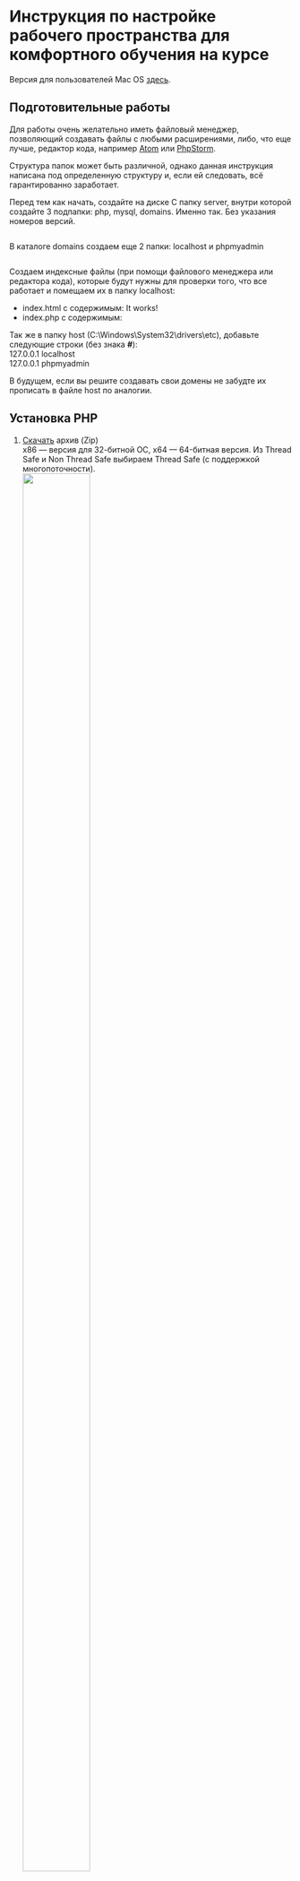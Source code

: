 <h1> Инструкция по настройке рабочего пространства для комфортного обучения на курсе </h1>

Версия для пользователей Mac OS [здесь](./mac_os.md).

<h2>Подготовительные работы</h2>

<p>Для работы очень желательно иметь файловый менеджер, позволяющий создавать файлы с любыми расширениями, либо, что еще лучше, редактор кода, например <a href="https://atom.io/">Atom</a> или <a href="https://www.jetbrains.com/phpstorm/">PhpStorm</a>.</p>

<p>Структура папок может быть различной, однако данная инструкция написана под определенную структуру и, если ей следовать, всё гарантированно заработает.</p>
<p>Перед тем как начать, создайте на диске C папку server, внутри которой создайте 3 подпапки:  php, mysql, domains. Именно так. Без указания номеров версий.</p>
<p><img src="img/structura.png" alt=""></p>

<p>В каталоге domains создаем еще 2 папки: localhost и phpmyadmin</p>
<p><img src="img/structura_local.png" alt=""></p>
<p>Создаем индексные файлы (при помощи файлового менеджера или редактора кода), которые будут нужны для проверки того, что все работает и помещаем их в папку localhost:</p>
<ul>
    <li>index.html с содержимым: It works!</li>
    <img src="img/it_works.png" alt="">
    <li>index.php с содержимым:
        <?php phpinfo(); ?>
    </li>
    <img src="img/php_info.png" alt="">
</ul>
<p>Так же в папку host (C:\Windows\System32\drivers\etc), добавьте следующие строки (без знака <b>#</b>): <br>127.0.0.1 localhost <br>
127.0.0.1 phpmyadmin</p>
<p>В будущем, если вы решите создавать свои домены не забудте их прописать в файле host по аналогии.</p>

<h2> Установка PHP </h2>

<ol>
    <li>
        <p><a href="https://windows.php.net/download#php-7.2">Скачать</a> архив (Zip) <br> x86 — версия для 32-битной ОС, x64 — 64-битная версия. Из Thread Safe и Non Thread Safe выбираем Thread Safe (c поддержкой многопоточности). <br>
            <img src="img/inst_php.png" alt="" width="50%" height="80%"></p>
    </li>
    <li>Чтобы установить PHP, просто распакуй скачанный архив в папку php, C:\server\php <br><br>Как должно выглядеть: <br> <img src="img/php_on_C.png" alt="" width="50%" height="70%"></li>
</ol>

<h2>Настройка PHP</h2>

<p>Перейдем в c:/server/php и найдем файл php.ini (возможно у вас  их будет 2 и они будут с префиксами, тогда просто переимнуйте php.ini-development в php.ini)</p>
<p>Открывем его и нажимаем Ctrl+F, в строке поиска прописываем extension_dir</p>
<p><img src="img/con_php.png" width="50%" height="80%" alt=""></p>
<p>В строке  ;extension_dir = "ext" убираем ";", чтобы получилось как на скриншоте выше.(732 строка)</p>
<p>Далее в строке поиска прописываем "extension=mysqli" и так же убираем ";", чтобы получилось как на скриншоте снизу</p>
<p><img src="img/con_php2.png" width="50%" height="80%" alt=""></p>
<p>Сохраняем изменения и закрываем файл.</p>
<p>Так же нужно добавить папку с PHP в переменную окружения PATH. Для этого:</p>
<ul>
	<li>Открываем Панель управления->Система->Дополнительные параметры системы->Переменные среды</li>
	<p><img src="img/path_1.png" width="50%" height="60%" alt=""></p>
	<p><img src="img/path_2.png"  alt=""></p>
	<li>Выбираем переменную Path и нажимаем изменить</li>
	<p><img src="img/path_3.png"  alt=""></p>
	<li>Нажимаем создать и пишем путь к папке php</li>
	<p><img src="img/path_gif.gif"  alt=""></p>
</ul>

<h2>Запуск и остановка сервера.</h2>
<p>Для запуска наших скриптов будем использовать встроенный веб-сервер.</p>
<p>Откроем командную строку, для этого нажмите сочетание клавиш Windows + R и пропишите команду cmd</p>
<p>Чтобы запустить веб-сервер пропишем следующие команды:</p>
<ul>
	<li>
		<code>
			cd ../../../server/domains/localhost - переходим в папку с нашими скриптами
		</code>
	</li>
	<li>
		<code>
			php -S localhost:8000 - запускаем веб-сервер
		</code>
		<p>В консоли выведется: <br><img src="img/php_serv.png" alt=""></p>
	</li>
</ul>
<p>В браузере прописываем http://localhost:8000/index.php и если все сделали правильно, то вы увидите ваш скрипт, который  создали в самом начале<br><img src="img/php_serv_start.png" alt="" width="50%" height="80%"></p>
<p>Для остановки сервера нажмите сочетание клавиш Ctrl+C</p>


<h2> Установка MySQL </h2>
<ol>
    <li><p>Переходим на <a href="https://dev.mysql.com/downloads/mysql/">Официальный сайт MySQL</a> и скачиваем MySQLInstaller MSI </p></li>
    <img src="img/inst_mysql.png" alt="" width="50%" height="80%">
    <hr>
    <img src="img/inst_mysql2.png" width="50%" height="80%" alt="">
    <li>Запускаем установочный файл и выбираем пункт Custom</li>
    <img src="img/mysql_st1.png" alt="">
    <li>В следующем окне выбираем MySQL Server, а так же путь к папке mysql </li>
    <img src="img/mysql_st2.gif" width="50%" height="70%" alt="">
    <li>Далее игнорируем конфликт путей и проcто нажимаем Next</li>
    <img src="img/inst_mysql_conflict.png" width="50%" height="80%" alt="">
    <li>И выполняем установку</li>
    <p><img src="img/mysql_st3.png" alt=""></p>
    <p>Далее следует конфигурация нашего MySQL</p>
    <p>Все разделы оставляем по умолчанию кроме <b>Authentication Method и Accounts and Roles</b></p>
    <p>В первом случае выбираем второй пункт</p>
    <p><img src="img/mysql_st4.png"  width="50%" height="80%" alt=""></p>
    <p>В разделе <b>Accounts and Roles</b> нужно ввести пароль который нужно запомнить! В последующем он нам понадобится для входа в phpmyadmin</p>
    <p><img src="img/mysql_pass.png" alt=""></p>
    <p>В конце конфигурирования должно быть так:</p>
    <p><img src="img/mysql_finish.png"  alt="finish"></p>
</ol>
<p>На этом с установкой все.</p>

<h2>Установка Phpmyadmin</h2>
<p>Переходим на <a href="https://php-myadmin.ru/download/">сайт</a> и скачиваем архив.</p>
<p><img src="img/inst_pma.png"  width="50%" height="80%" alt=""></p>
<p>Файлы из архива распакуем в папку phpmyadmin (c:/server/domains/phpmyadmin)</p>
<p><img src="img/inst_pma2.png"  width="50%" height="80%" alt=""></p>
<p>Логин для входа - root <br>Пароль - тот который указали при установке MySQL</p>



<p>Чтобы запустить Phpmyadmin нужо:</p>
<ul>
	<li>
		Перейти в папку где у нас лежит pma
		<p><code>cd../phpmyadmin</code></p>
	</li>
	<li>
		<p>Запустить веб-сервр и ввести адрес в браузер, как это описано выше.</p>
	</li>
</ul>
